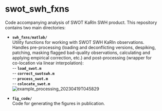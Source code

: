 # swot_swh_fxns
Code accompanying analysis of SWOT KaRIn SWH product. This repository contains two main directories:

- **`swh_fxns/matlab/`**  
  Utility functions for working with SWOT SWH KaRIn observations. Handles pre-processing (loading and deconflicting versions, despiking, patching, masking flagged bad-quality observations, calculating and applying empirical correction, etc.) and post-processing (wrapper for co-location via linear interpolation):  
    -- **`load_swot.m`**  
    -- **`correct_swotswh.m`**  
    -- **`process_swot.m`**  
    -- **`colocate_swot.m`**  
![example_processing_20230419T045829](https://github.com/user-attachments/assets/fe0dbfc3-f614-4195-b71d-4a12e8e1a81c)

- **`fig_code/`**  
  Code for generating the figures in publication.
